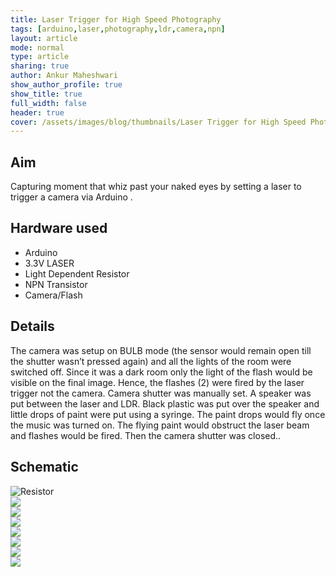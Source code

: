 ```yaml
---
title: Laser Trigger for High Speed Photography
tags: [arduino,laser,photography,ldr,camera,npn]
layout: article
mode: normal
type: article
sharing: true
author: Ankur Maheshwari
show_author_profile: true
show_title: true
full_width: false
header: true
cover: /assets/images/blog/thumbnails/Laser Trigger for High Speed Photography.png
---
```


## Aim
Capturing moment that whiz past your naked eyes by setting a laser to trigger a camera via Arduino .
<!--more-->

## Hardware used
- Arduino 
- 3.3V LASER 
- Light Dependent Resistor 
- NPN Transistor 
- Camera/Flash

## Details
The camera was setup on BULB mode (the sensor would remain open till the shutter wasn’t pressed again) and all the lights of the room were switched off. Since it was a dark room only the light of the flash would be visible on the final image. Hence, the flashes (2) were fired by the laser trigger not the camera. Camera shutter was manually set.  A speaker was put between the laser and LDR. Black plastic was put over the speaker and little drops of paint were put using a syringe. The paint drops would fly once the music was turned on. The flying paint would obstruct the laser beam and flashes would be fired. Then the camera shutter was closed..

## Schematic
<img src="{{site.baseurl}}/assets/images/blog/Laser-trigger-high-speed-photo/schematic.png" alt="Resistor" width=auto height=auto>


<div class="swiper swiper-demo">
  <div class="swiper__wrapper">
    <div class="swiper__slide"><img class="image image" src="{{site.baseurl}}/assets/images/blog/Laser-trigger-high-speed-photo/1.png"/></div>
    <div class="swiper__slide"><img class="image image" src="{{site.baseurl}}/assets/images/blog/Laser-trigger-high-speed-photo/2.png"/></div>
    <div class="swiper__slide"><img class="image image" src="{{site.baseurl}}/assets/images/blog/Laser-trigger-high-speed-photo/3.png"/></div>
    <div class="swiper__slide"><img class="image image" src="{{site.baseurl}}/assets/images/blog/Laser-trigger-high-speed-photo/4.png"/></div>
    <div class="swiper__slide"><img class="image image" src="{{site.baseurl}}/assets/images/blog/Laser-trigger-high-speed-photo/5.png"/></div>
    <div class="swiper__slide"><img class="image image" src="{{site.baseurl}}/assets/images/blog/Laser-trigger-high-speed-photo/6.png"/></div>
    <div class="swiper__slide"><img class="image image" src="{{site.baseurl}}/assets/images/blog/thumbnails/Laser Trigger for High Speed Photography.png"/></div>
  </div>
  <div class="swiper__button swiper__button--prev fas fa-chevron-left"></div>
  <div class="swiper__button swiper__button--next fas fa-chevron-right"></div>
</div>

<style>
.swiper-demo {
  height: auto;
}
</style>
<script>
{%- include scripts/lib/swiper.js -%}
var SOURCES = window.TEXT_VARIABLES.sources;
window.Lazyload.js(SOURCES.jquery, function() {
  $('.swiper-demo').swiper();
});
</script>
